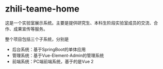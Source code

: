 # zhili-teame-home

这是一个实验室展示系统。主要是提供研究生、本科生阶段实验室成员的交流、合作、成果宣传等服务。

整个项目包括三个子系统，分别是

- 后台系统：基于SpringBoot的单体应用
- 管理系统：基于Vue-Element-Admin的管理系统
- 前端系统：PC端前端系统，基于的是Vue 2

